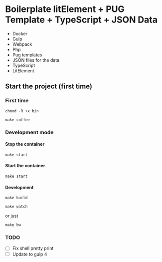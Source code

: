 # Boilerplate litElement + PUG Template + TypeScript + JSON Data

- Docker
- Gulp
- Webpack
- Php
- Pug templates
- JSON files for the data
- TypeScript
- LitElement

## Start the project (first time)

### First time

```shell
chmod -R +x bin

make coffee
```

### Development mode

#### Stop the container

```shell
make start
```

#### Start the container

```shell
make start
```

#### Development

```shell
make build

make watch
```

or just

```shell
make bw
```

### TODO

- [ ] Fix shell pretty print
- [ ] Update to gulp 4
